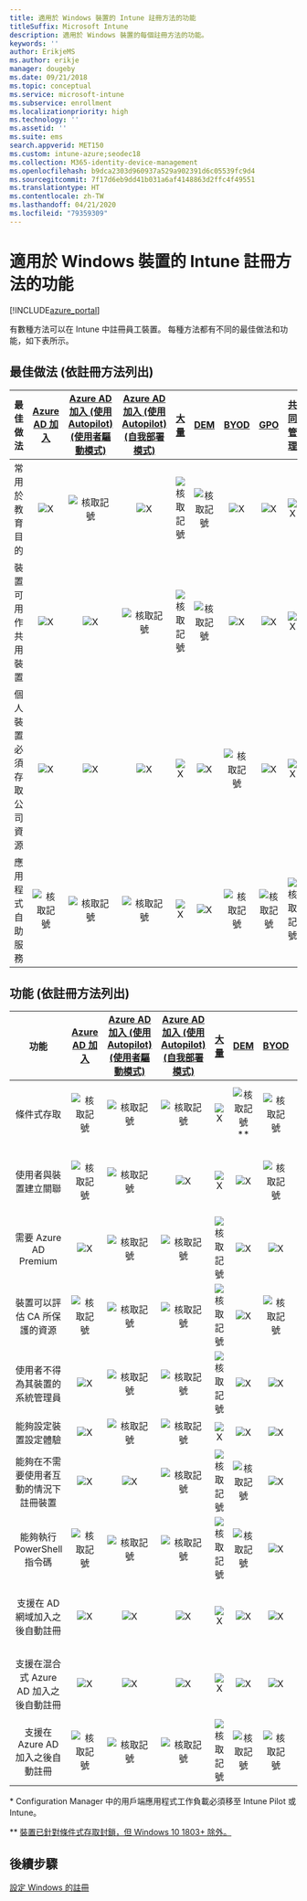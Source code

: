 ```yaml
---
title: 適用於 Windows 裝置的 Intune 註冊方法的功能
titleSuffix: Microsoft Intune
description: 適用於 Windows 裝置的每個註冊方法的功能。
keywords: ''
author: ErikjeMS
ms.author: erikje
manager: dougeby
ms.date: 09/21/2018
ms.topic: conceptual
ms.service: microsoft-intune
ms.subservice: enrollment
ms.localizationpriority: high
ms.technology: ''
ms.assetid: ''
ms.suite: ems
search.appverid: MET150
ms.custom: intune-azure;seodec18
ms.collection: M365-identity-device-management
ms.openlocfilehash: b9dca2303d960937a529a902391d6c05539fc9d4
ms.sourcegitcommit: 7f17d6eb9dd41b031a6af4148863d2ffc4f49551
ms.translationtype: HT
ms.contentlocale: zh-TW
ms.lasthandoff: 04/21/2020
ms.locfileid: "79359309"
---
```

# <a name="intune-enrollment-method-capabilities-for-windows-devices"></a>適用於 Windows 裝置的 Intune 註冊方法的功能
[!INCLUDE[azure_portal](../includes/azure_portal.md)]

有數種方法可以在 Intune 中註冊員工裝置。 每種方法都有不同的最佳做法和功能，如下表所示。

## <a name="best-practices-by-enrollment-method"></a>最佳做法 (依註冊方法列出)
| **最佳做法** | **[Azure AD 加入](windows-enroll.md#enable-windows-10-automatic-enrollment)**|**[Azure AD 加入 (使用 Autopilot) (使用者驅動模式)](enrollment-autopilot.md)** |**[Azure AD 加入 (使用 Autopilot) (自我部署模式)](enrollment-autopilot.md)** |**[大量](windows-bulk-enroll.md)**|**[DEM](device-enrollment-manager-enroll.md)** | **[BYOD](device-enrollment.md#bring-your-own-device)** | **[GPO](https://docs.microsoft.com/windows/client-management/mdm/enroll-a-windows-10-device-automatically-using-group-policy)** | **[共同管理](https://docs.microsoft.com/configmgr/core/clients/manage/co-management-overview)** |
|:---:|:---:|:---:|:---:|:---:|:---:|:---:|:---:|:---:|
|常用於教育目的|![X](./media/enrollment-method-capab/xmark.png)|![核取記號](./media/enrollment-method-capab/checkmark.png)|![X](./media/enrollment-method-capab/xmark.png)|![核取記號](./media/enrollment-method-capab/checkmark.png)|![核取記號](./media/enrollment-method-capab/checkmark.png)|![X](./media/enrollment-method-capab/xmark.png)|![X](./media/enrollment-method-capab/xmark.png)|![X](./media/enrollment-method-capab/xmark.png)|
|裝置可用作共用裝置|![X](./media/enrollment-method-capab/xmark.png)|![X](./media/enrollment-method-capab/xmark.png)|![核取記號](./media/enrollment-method-capab/checkmark.png)|![核取記號](./media/enrollment-method-capab/checkmark.png)|![核取記號](./media/enrollment-method-capab/checkmark.png)|![X](./media/enrollment-method-capab/xmark.png)|![X](./media/enrollment-method-capab/xmark.png)|![X](./media/enrollment-method-capab/xmark.png)|
|個人裝置必須存取公司資源|![X](./media/enrollment-method-capab/xmark.png)|![X](./media/enrollment-method-capab/xmark.png)|![X](./media/enrollment-method-capab/xmark.png)|![X](./media/enrollment-method-capab/xmark.png)|![X](./media/enrollment-method-capab/xmark.png)|![核取記號](./media/enrollment-method-capab/checkmark.png)|![X](./media/enrollment-method-capab/xmark.png)|![X](./media/enrollment-method-capab/xmark.png)|
|應用程式自助服務|![核取記號](./media/enrollment-method-capab/checkmark.png)|![核取記號](./media/enrollment-method-capab/checkmark.png)|![核取記號](./media/enrollment-method-capab/checkmark.png)|![X](./media/enrollment-method-capab/xmark.png)|![X](./media/enrollment-method-capab/xmark.png)|![核取記號](./media/enrollment-method-capab/checkmark.png)|![核取記號](./media/enrollment-method-capab/checkmark.png)|![核取記號](./media/enrollment-method-capab/checkmark.png)|

## <a name="capabilities-by-enrollment-method"></a>功能 (依註冊方法列出)

| **功能** | **[Azure AD 加入](windows-enroll.md#enable-windows-10-automatic-enrollment)**|**[Azure AD 加入 (使用 Autopilot) (使用者驅動模式)](enrollment-autopilot.md)** |**[Azure AD 加入 (使用 Autopilot) (自我部署模式)](enrollment-autopilot.md)** |**[大量](windows-bulk-enroll.md)**|**[DEM](device-enrollment-manager-enroll.md)** | **[BYOD](device-enrollment.md#bring-your-own-device)** | **[GPO](https://docs.microsoft.com/windows/client-management/mdm/enroll-a-windows-10-device-automatically-using-group-policy)** | **[共同管理](https://docs.microsoft.com/configmgr/core/clients/manage/co-management-overview)** |
|:---:|:---:|:---:|:---:|:---:|:---:|:---:|:---:|:---:|
|條件式存取                                      |![核取記號](./media/enrollment-method-capab/checkmark.png)|![核取記號](./media/enrollment-method-capab/checkmark.png)|![核取記號](./media/enrollment-method-capab/checkmark.png)|![X](./media/enrollment-method-capab/xmark.png)|![核取記號](./media/enrollment-method-capab/checkmark.png)\*\*|![核取記號](./media/enrollment-method-capab/checkmark.png)|![核取記號](./media/enrollment-method-capab/checkmark.png)|![核取記號](./media/enrollment-method-capab/checkmark.png)|
|使用者與裝置建立關聯                    |![核取記號](./media/enrollment-method-capab/checkmark.png)|![核取記號](./media/enrollment-method-capab/checkmark.png)|![X](./media/enrollment-method-capab/xmark.png)|![X](./media/enrollment-method-capab/xmark.png)|![X](./media/enrollment-method-capab/xmark.png)|![核取記號](./media/enrollment-method-capab/checkmark.png)|![核取記號](./media/enrollment-method-capab/checkmark.png)|![核取記號](./media/enrollment-method-capab/checkmark.png)|
|需要 Azure AD Premium                               |![X](./media/enrollment-method-capab/xmark.png)|![核取記號](./media/enrollment-method-capab/checkmark.png)|![核取記號](./media/enrollment-method-capab/checkmark.png)|![核取記號](./media/enrollment-method-capab/checkmark.png)|![X](./media/enrollment-method-capab/xmark.png)|![X](./media/enrollment-method-capab/xmark.png)|![核取記號](./media/enrollment-method-capab/checkmark.png)|![核取記號](./media/enrollment-method-capab/checkmark.png)|
|裝置可以評估 CA 所保護的資源             |![核取記號](./media/enrollment-method-capab/checkmark.png)|![核取記號](./media/enrollment-method-capab/checkmark.png)|![核取記號](./media/enrollment-method-capab/checkmark.png)|![核取記號](./media/enrollment-method-capab/checkmark.png)|![X](./media/enrollment-method-capab/xmark.png)|![核取記號](./media/enrollment-method-capab/checkmark.png)|![核取記號](./media/enrollment-method-capab/checkmark.png)|![核取記號](./media/enrollment-method-capab/checkmark.png)|
|使用者不得為其裝置的系統管理員               |![X](./media/enrollment-method-capab/xmark.png)|![核取記號](./media/enrollment-method-capab/checkmark.png)|![核取記號](./media/enrollment-method-capab/checkmark.png)|![核取記號](./media/enrollment-method-capab/checkmark.png)|![X](./media/enrollment-method-capab/xmark.png)|![X](./media/enrollment-method-capab/xmark.png)|![X](./media/enrollment-method-capab/xmark.png)|![X](./media/enrollment-method-capab/xmark.png)|
|能夠設定裝置設定體驗        |![X](./media/enrollment-method-capab/xmark.png)|![核取記號](./media/enrollment-method-capab/checkmark.png)|![核取記號](./media/enrollment-method-capab/checkmark.png)|![X](./media/enrollment-method-capab/xmark.png)|![X](./media/enrollment-method-capab/xmark.png)|![X](./media/enrollment-method-capab/xmark.png)|![X](./media/enrollment-method-capab/xmark.png)|![X](./media/enrollment-method-capab/xmark.png)|
|能夠在不需要使用者互動的情況下註冊裝置      |![X](./media/enrollment-method-capab/xmark.png)|![X](./media/enrollment-method-capab/xmark.png)|![核取記號](./media/enrollment-method-capab/checkmark.png)|![核取記號](./media/enrollment-method-capab/checkmark.png)|![核取記號](./media/enrollment-method-capab/checkmark.png)|![X](./media/enrollment-method-capab/xmark.png)|![核取記號](./media/enrollment-method-capab/checkmark.png)|![核取記號](./media/enrollment-method-capab/checkmark.png)|
|能夠執行 PowerShell 指令碼                       |![核取記號](./media/enrollment-method-capab/checkmark.png)|![核取記號](./media/enrollment-method-capab/checkmark.png)|![核取記號](./media/enrollment-method-capab/checkmark.png)|![核取記號](./media/enrollment-method-capab/checkmark.png)|![核取記號](./media/enrollment-method-capab/checkmark.png)|![X](./media/enrollment-method-capab/xmark.png)|![X](./media/enrollment-method-capab/xmark.png)|![X](./media/enrollment-method-capab/checkmark.png)\*| 
|支援在 AD 網域加入之後自動註冊      |![X](./media/enrollment-method-capab/xmark.png)|![X](./media/enrollment-method-capab/xmark.png)|![X](./media/enrollment-method-capab/xmark.png)|![X](./media/enrollment-method-capab/xmark.png)|![X](./media/enrollment-method-capab/xmark.png)|![X](./media/enrollment-method-capab/xmark.png)|![核取記號](./media/enrollment-method-capab/checkmark.png)|![核取記號](./media/enrollment-method-capab/checkmark.png)|
|支援在混合式 Azure AD 加入之後自動註冊|![X](./media/enrollment-method-capab/xmark.png)|![X](./media/enrollment-method-capab/xmark.png)|![X](./media/enrollment-method-capab/xmark.png)|![X](./media/enrollment-method-capab/xmark.png)|![X](./media/enrollment-method-capab/xmark.png)|![X](./media/enrollment-method-capab/xmark.png)|![核取記號](./media/enrollment-method-capab/checkmark.png)|![核取記號](./media/enrollment-method-capab/checkmark.png)|
|支援在 Azure AD 加入之後自動註冊       |![核取記號](./media/enrollment-method-capab/checkmark.png)|![核取記號](./media/enrollment-method-capab/checkmark.png)|![核取記號](./media/enrollment-method-capab/checkmark.png)|![核取記號](./media/enrollment-method-capab/checkmark.png)|![核取記號](./media/enrollment-method-capab/checkmark.png)|![核取記號](./media/enrollment-method-capab/checkmark.png)|![X](./media/enrollment-method-capab/xmark.png)|![X](./media/enrollment-method-capab/xmark.png)|

\* Configuration Manager 中的用戶端應用程式工作負載必須移至 Intune Pilot 或 Intune。

\** [裝置已針對條件式存取封鎖，但 Windows 10 1803+ 除外。](device-enrollment-manager-enroll.md)

## <a name="next-steps"></a>後續步驟

[設定 Windows 的註冊](windows-enroll.md)

